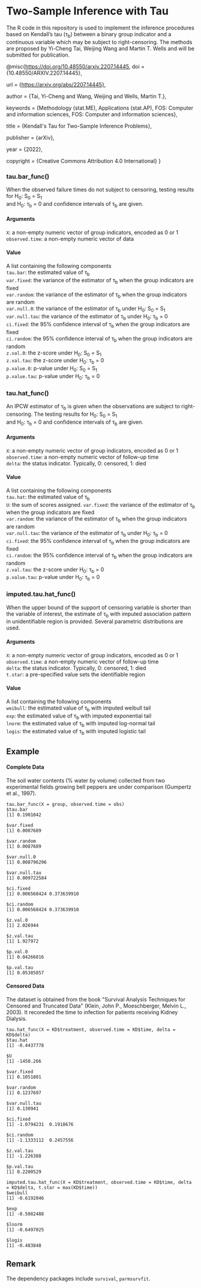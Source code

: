 # Two-Sample Inference with Tau

The R code in this repository is used to implement the inference procedures based on Kendall’s tau (&tau;<sub>b</sub>) between a binary group indicator and a continuous variable which may be subject to right-censoring. The methods are proposed by Yi-Cheng Tai, Weijing Wang and Martin T. Wells and will be submitted for publication. <br> 

@misc{https://doi.org/10.48550/arxiv.2207.14445,
  doi = {10.48550/ARXIV.2207.14445},
  
  url = {https://arxiv.org/abs/2207.14445},
  
  author = {Tai, Yi-Cheng and Wang, Weijing and Wells, Martin T.},
  
  keywords = {Methodology (stat.ME), Applications (stat.AP), FOS: Computer and information sciences, FOS: Computer and information sciences},
  
  title = {Kendall's Tau for Two-Sample Inference Problems},
  
  publisher = {arXiv},
  
  year = {2022},
  
  copyright = {Creative Commons Attribution 4.0 International}
}

### tau.bar_func()
When the observed failure times do not subject to censoring, testing results for H<sub>0</sub>: S<sub>0</sub> = S<sub>1</sub> <br> and H<sub>0</sub>: &tau;<sub>b</sub> = 0 and confidence intervals of &tau;<sub>b</sub> are given. <br>

#### Arguments
`X`: a non-empty numeric vector of group indicators, encoded as 0 or 1 <br>
`observed.time`: a non-empty numeric vector of data <br>

#### Value
A list containing the following components <br>
`tau.bar`: the estimated value of &tau;<sub>b</sub> <br>
`var.fixed`: the variance of the estimator of &tau;<sub>b</sub> when the group indicators are fixed <br>
`var.random`: the variance of the estimator of &tau;<sub>b</sub> when the group indicators are random <br>
`var.null.0`: the variance of the estimator of &tau;<sub>b</sub> under H<sub>0</sub>: S<sub>0</sub> = S<sub>1</sub> <br>
`var.null.tau`: the variance of the estimator of &tau;<sub>b</sub> under H<sub>0</sub>: &tau;<sub>b</sub> = 0 <br>
`ci.fixed`: the 95% confidence interval of &tau;<sub>b</sub> when the group indicators are fixed <br>
`ci.random`: the 95% confidence interval of &tau;<sub>b</sub> when the group indicators are random <br>
`z.val.0`: the z-score under H<sub>0</sub>: S<sub>0</sub> = S<sub>1</sub> <br>
`z.val.tau`: the z-score under H<sub>0</sub>: &tau;<sub>b</sub> = 0 <br>
`p.value.0`: p-value under H<sub>0</sub>: S<sub>0</sub> = S<sub>1</sub> <br>
`p.value.tau`: p-value under H<sub>0</sub>: &tau;<sub>b</sub> = 0 <br>

### tau.hat_func()
An IPCW estimator of &tau;<sub>b</sub> is given when the observations are subject to right-censoring. The testing results for H<sub>0</sub>: S<sub>0</sub> = S<sub>1</sub> <br> and H<sub>0</sub>: &tau;<sub>b</sub> = 0 and confidence intervals of &tau;<sub>b</sub> are given.

#### Arguments
`X`: a non-empty numeric vector of group indicators, encoded as 0 or 1 <br>
`observed.time`: a non-empty numeric vector of follow-up time <br>
`delta`: the status indicator. Typically, 0: censored, 1: died <br>

#### Value
A list containing the following components <br>
`tau.hat`: the estimated value of &tau;<sub>b</sub> <br>
`U`: the sum of scores assigned.
`var.fixed`: the variance of the estimator of &tau;<sub>b</sub> when the group indicators are fixed <br>
`var.random`: the variance of the estimator of &tau;<sub>b</sub> when the group indicators are random <br>
`var.null.tau`: the variance of the estimator of &tau;<sub>b</sub> under H<sub>0</sub>: &tau;<sub>b</sub> = 0 <br>
`ci.fixed`: the 95% confidence interval of &tau;<sub>b</sub> when the group indicators are fixed <br>
`ci.random`: the 95% confidence interval of &tau;<sub>b</sub> when the group indicators are random <br>
`z.val.tau`: the z-score under H<sub>0</sub>: &tau;<sub>b</sub> = 0 <br>
`p.value.tau`: p-value under H<sub>0</sub>: &tau;<sub>b</sub> = 0 <br>

### imputed.tau.hat_func()
When the upper bound of the support of censoring variable is shorter than the variable of interest, the estimate of &tau;<sub>b</sub> with imputed association pattern in unidentifiable region is provided. Several parametric distributions are used. <br>

#### Arguments
`X`: a non-empty numeric vector of group indicators, encoded as 0 or 1 <br>
`observed.time`: a non-empty numeric vector of follow-up time <br>
`delta`: the status indicator. Typically, 0: censored, 1: died <br>
`t.star`: a pre-specified value sets the identifiable region <br>

#### Value
A list containing the following components <br>
`weibull`: the estimated value of &tau;<sub>b</sub> with imputed weibull tail <br>
`exp`: the estimated value of &tau;<sub>b</sub> with imputed exponential tail <br>
`lnorm`: the estimated value of &tau;<sub>b</sub> with imputed log-normal tail <br>
`logis`: the estimated value of &tau;<sub>b</sub> with imputed logistic tail <br>

## Example
#### Complete Data
The soil water contents (% water by volume) collected from two experimental fields growing bell peppers are under comparison (Gumpertz et al., 1997).

```
tau.bar_func(X = group, observed.time = obs)
$tau.bar
[1] 0.1901042

$var.fixed
[1] 0.0087689

$var.random
[1] 0.0087689

$var.null.0
[1] 0.008796296

$var.null.tau
[1] 0.009722584

$ci.fixed
[1] 0.006568424 0.373639910

$ci.random
[1] 0.006568424 0.373639910

$z.val.0
[1] 2.026944

$z.val.tau
[1] 1.927972

$p.val.0
[1] 0.04266816

$p.val.tau
[1] 0.05385857
```

#### Censored Data
The dataset is obtained from the book "Survival Analysis Techniques for Censored and Truncated Data" (Klein, John P., Moeschberger, Melvin L., 2003). It recoreded the time to infection for patients receiving Kidney Dialysis. <br>

```
tau.hat_func(X = KD$treatment, observed.time = KD$time, delta = KD$delta)
$tau.hat
[1] -0.4437778

$U
[1] -1450.266

$var.fixed
[1] 0.1051801

$var.random
[1] 0.1237697

$var.null.tau
[1] 0.130941

$ci.fixed
[1] -1.0794231  0.1918676

$ci.random
[1] -1.1333112  0.2457556

$z.val.tau
[1] -1.226388

$p.val.tau
[1] 0.2200529
```

```
imputed.tau.hat_func(X = KD$treatment, observed.time = KD$time, delta = KD$delta, t.star = max(KD$time))
$weibull
[1] -0.6192046

$exp
[1] -0.5082488

$lnorm
[1] -0.6497025

$logis
[1] -0.483848
```

## Remark
The dependency packages include `survival`, `parmsurvfit`.
